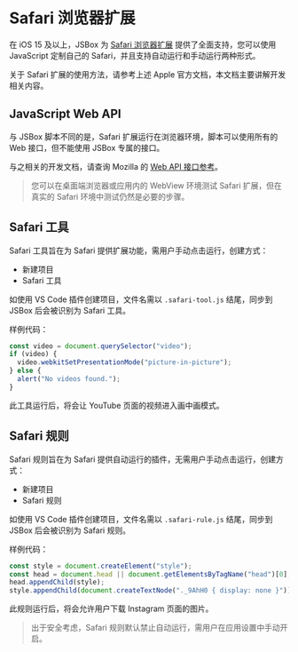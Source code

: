 # Safari 浏览器扩展

在 iOS 15 及以上，JSBox 为 [Safari 浏览器扩展](https://support.apple.com/zh-cn/guide/iphone/iphab0432bf6/ios) 提供了全面支持，您可以使用 JavaScript 定制自己的 Safari，并且支持自动运行和手动运行两种形式。

关于 Safari 扩展的使用方法，请参考上述 Apple 官方文档，本文档主要讲解开发相关内容。

## JavaScript Web API

与 JSBox 脚本不同的是，Safari 扩展运行在浏览器环境，脚本可以使用所有的 Web 接口，但不能使用 JSBox 专属的接口。

与之相关的开发文档，请查询 Mozilla 的 [Web API 接口参考](https://developer.mozilla.org/zh-CN/docs/Web/API)。

> 您可以在桌面端浏览器或应用内的 WebView 环境测试 Safari 扩展，但在真实的 Safari 环境中测试仍然是必要的步骤。

## Safari 工具

Safari 工具旨在为 Safari 提供扩展功能，需用户手动点击运行，创建方式：

- 新建项目
- Safari 工具

如使用 VS Code 插件创建项目，文件名需以 `.safari-tool.js` 结尾，同步到 JSBox 后会被识别为 Safari 工具。

样例代码：

```js
const video = document.querySelector("video");
if (video) {
  video.webkitSetPresentationMode("picture-in-picture");
} else {
  alert("No videos found.");
}
```

此工具运行后，将会让 YouTube 页面的视频进入画中画模式。

## Safari 规则

Safari 规则旨在为 Safari 提供自动运行的插件，无需用户手动点击运行，创建方式：

- 新建项目
- Safari 规则

如使用 VS Code 插件创建项目，文件名需以 `.safari-rule.js` 结尾，同步到 JSBox 后会被识别为 Safari 规则。

样例代码：

```js
const style = document.createElement("style");
const head = document.head || document.getElementsByTagName("head")[0];
head.appendChild(style);
style.appendChild(document.createTextNode("._9AhH0 { display: none }"));
```

此规则运行后，将会允许用户下载 Instagram 页面的图片。

> 出于安全考虑，Safari 规则默认禁止自动运行，需用户在应用设置中手动开启。